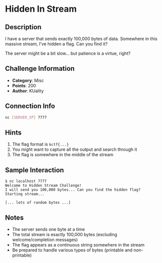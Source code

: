 # Hidden In Stream

## Description
I have a server that sends exactly 100,000 bytes of data. Somewhere in this massive stream, I've hidden a flag. Can you find it?

The server might be a bit slow... but patience is a virtue, right?

## Challenge Information
- **Category**: Misc
- **Points**: 200
- **Author**: KUality

## Connection Info
```bash
nc [SERVER_IP] 7777
```

## Hints
1. The flag format is `kctf{...}`
2. You might want to capture all the output and search through it
3. The flag is somewhere in the middle of the stream

## Sample Interaction
```
$ nc localhost 7777
Welcome to Hidden Stream Challenge!
I will send you 100,000 bytes... Can you find the hidden flag?
Starting stream...

[... lots of random bytes ...]
```

## Notes
- The server sends one byte at a time
- The total stream is exactly 100,000 bytes (excluding welcome/completion messages)
- The flag appears as a continuous string somewhere in the stream
- Be prepared to handle various types of bytes (printable and non-printable)